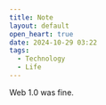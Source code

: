 ```yaml
---
title: Note
layout: default
open_heart: true
date: 2024-10-29 03:22
tags:
  - Technology
  - Life
---
```


Web 1.0 was fine.
